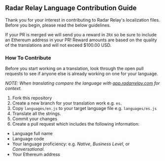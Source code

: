 ## Radar Relay Language Contribution Guide

Thank you for your interest in contributing to Radar Relay's localization files. Before you begin, please read the below guidelines. 

If your PR is merged we will send you a reward in `ZRX` so be sure to include an Ethereum address in your PR! Reward amounts are based on the quality of the translations and will not exceed $100.00 USD.

### How To Contribute

Before you start working on a translation, look through the open pull requests to see if anyone else is already working on one for your language.

_NOTE: When translating compare the language with [app.radarrelay.com](http://app.radarrelay.com) for context._

1. Fork this repository
2. Create a new branch for your translation work e.g. `es`.
3. Copy `languages/en.js` to your target language file e.g. `languages/es.js`
4. Translate all the strings.
5. Commit your changes
6. Create a pull request which includes the following information:
 * Language full name
 * Language code
 * Your language proficiency: e.g. _Native_, _Business Level_, or _Conversational_.
 * Your Ethereum address

